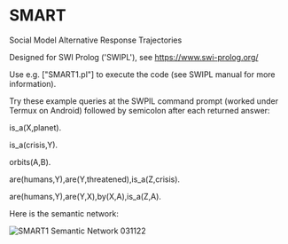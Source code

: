 # SMART
Social Model Alternative Response Trajectories

Designed for SWI Prolog ('SWIPL'), see https://www.swi-prolog.org/

Use e.g. ["SMART1.pl"] to execute the code (see SWIPL manual for more information).

Try these example queries at the SWPIL command prompt (worked under Termux on Android) followed by semicolon after each returned answer:

is_a(X,planet).

is_a(crisis,Y).

orbits(A,B).

are(humans,Y),are(Y,threatened),is_a(Z,crisis).

are(humans,Y),are(Y,X),by(X,A),is_a(Z,A).

Here is the semantic network:

![SMART1 Semantic Network 031122](https://user-images.githubusercontent.com/6171578/199735607-00a30321-4b6e-4c32-86d9-22d2a1687106.jpg)
